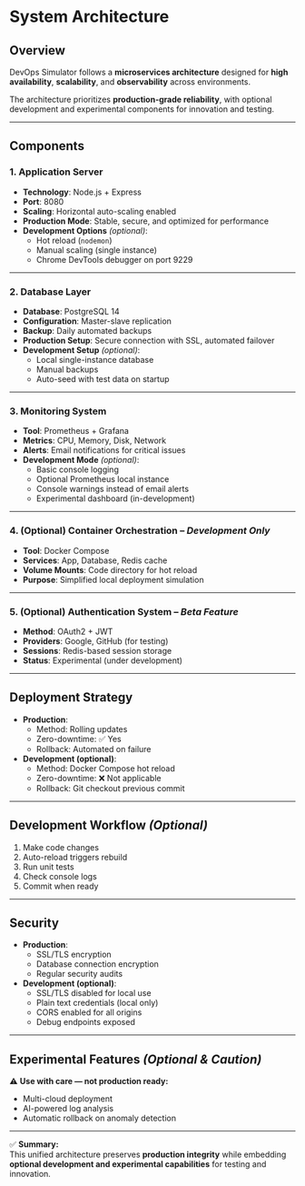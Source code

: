 # System Architecture

## Overview
DevOps Simulator follows a **microservices architecture** designed for **high availability**, **scalability**, and **observability** across environments.

The architecture prioritizes **production-grade reliability**, with optional development and experimental components for innovation and testing.

---

## Components

### 1. Application Server
- **Technology**: Node.js + Express  
- **Port**: 8080  
- **Scaling**: Horizontal auto-scaling enabled  
- **Production Mode**: Stable, secure, and optimized for performance  
- **Development Options** *(optional)*:
  - Hot reload (`nodemon`)
  - Manual scaling (single instance)
  - Chrome DevTools debugger on port 9229

---

### 2. Database Layer
- **Database**: PostgreSQL 14  
- **Configuration**: Master-slave replication  
- **Backup**: Daily automated backups  
- **Production Setup**: Secure connection with SSL, automated failover  
- **Development Setup** *(optional)*:
  - Local single-instance database  
  - Manual backups  
  - Auto-seed with test data on startup  

---

### 3. Monitoring System
- **Tool**: Prometheus + Grafana  
- **Metrics**: CPU, Memory, Disk, Network  
- **Alerts**: Email notifications for critical issues  
- **Development Mode** *(optional)*:
  - Basic console logging  
  - Optional Prometheus local instance  
  - Console warnings instead of email alerts  
  - Experimental dashboard (in-development)

---

### 4. (Optional) Container Orchestration – *Development Only*
- **Tool**: Docker Compose  
- **Services**: App, Database, Redis cache  
- **Volume Mounts**: Code directory for hot reload  
- **Purpose**: Simplified local deployment simulation

---

### 5. (Optional) Authentication System – *Beta Feature*
- **Method**: OAuth2 + JWT  
- **Providers**: Google, GitHub (for testing)  
- **Sessions**: Redis-based session storage  
- **Status**: Experimental (under development)

---

## Deployment Strategy
- **Production**:
  - Method: Rolling updates  
  - Zero-downtime: ✅ Yes  
  - Rollback: Automated on failure  
- **Development (optional)**:
  - Method: Docker Compose hot reload  
  - Zero-downtime: ❌ Not applicable  
  - Rollback: Git checkout previous commit  

---

## Development Workflow *(Optional)*
1. Make code changes  
2. Auto-reload triggers rebuild  
3. Run unit tests  
4. Check console logs  
5. Commit when ready  

---

## Security
- **Production**:
  - SSL/TLS encryption  
  - Database connection encryption  
  - Regular security audits  
- **Development (optional)**:
  - SSL/TLS disabled for local use  
  - Plain text credentials (local only)  
  - CORS enabled for all origins  
  - Debug endpoints exposed  

---

## Experimental Features *(Optional & Caution)*
⚠️ **Use with care — not production ready:**
- Multi-cloud deployment  
- AI-powered log analysis  
- Automatic rollback on anomaly detection  

---

✅ **Summary:**  
This unified architecture preserves **production integrity** while embedding **optional development and experimental capabilities** for testing and innovation.

